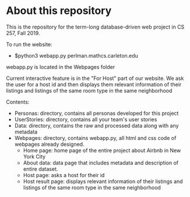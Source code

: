 # About this repository
This is the repository for the term-long database-driven web project in CS 257, Fall 2019.

To run the website:
- $python3 webapp.py perlman.mathcs.carleton.edu <PORT-NUMBER>

webapp.py is located in the Webpages folder

Current interactive feature is in the "For Host" part of our website.
We ask the user for a host id and then displays them relevant information of
their listings and listings of the same room type in the same neighborhood

Contents:
- Personas: directory, contains all personas developed for this project
- UserStories: directory, contains all your team's user stories
- Data: directory, contains the raw and processed data along with any metadata
- Webpages: directory, contains webapp.py, all html and css code of webpages already designed.
  - Home page: home page of the entire project about Airbnb in New York City
  - About data: data page that includes metadata and description of entire dataset.
  - Host page: asks a host for their id
  - Host result page: displays relevant information of their listings and
                      listings of the same room type in the same neighborhood
